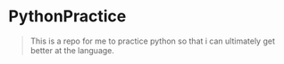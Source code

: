 # PythonPractice 


>This is a repo for me to practice python so that i can ultimately get better at the language.    


